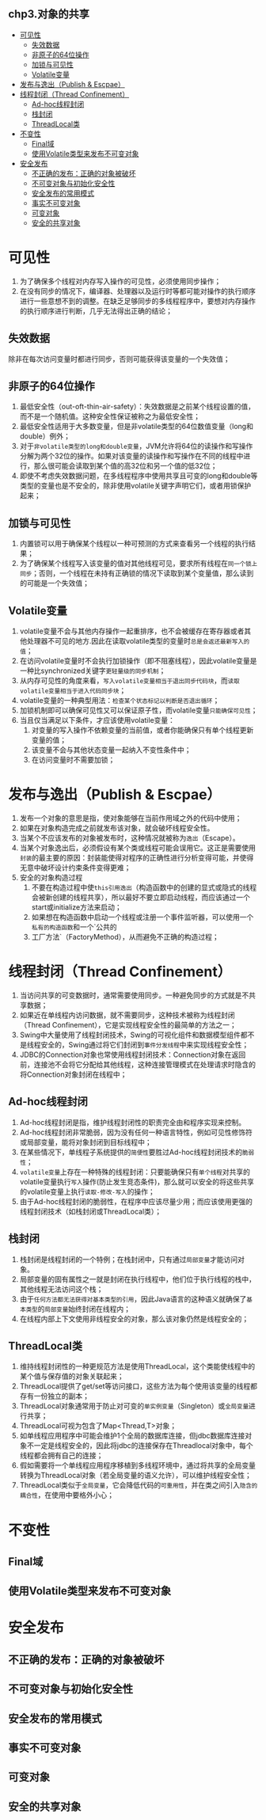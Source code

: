chp3.对象的共享
---
<!-- TOC -->

- [可见性](#可见性)
    - [失效数据](#失效数据)
    - [非原子的64位操作](#非原子的64位操作)
    - [加锁与可见性](#加锁与可见性)
    - [Volatile变量](#volatile变量)
- [发布与逸出（Publish & Escpae）](#发布与逸出publish--escpae)
- [线程封闭（Thread Confinement）](#线程封闭thread-confinement)
    - [Ad-hoc线程封闭](#ad-hoc线程封闭)
    - [栈封闭](#栈封闭)
    - [ThreadLocal类](#threadlocal类)
- [不变性](#不变性)
    - [Final域](#final域)
    - [使用Volatile类型来发布不可变对象](#使用volatile类型来发布不可变对象)
- [安全发布](#安全发布)
    - [不正确的发布：正确的对象被破坏](#不正确的发布正确的对象被破坏)
    - [不可变对象与初始化安全性](#不可变对象与初始化安全性)
    - [安全发布的常用模式](#安全发布的常用模式)
    - [事实不可变对象](#事实不可变对象)
    - [可变对象](#可变对象)
    - [安全的共享对象](#安全的共享对象)

<!-- /TOC -->
# 可见性
1. 为了确保多个线程对内存写入操作的可见性，必须使用同步操作；
2. 在没有同步的情况下，编译器、处理器以及运行时等都可能对操作的执行顺序进行一些意想不到的调整。在缺乏足够同步的多线程程序中，要想对内存操作的执行顺序进行判断，几乎无法得出正确的结论；
## 失效数据
除非在每次访问变量时都进行同步，否则可能获得该变量的一个失效值；
## 非原子的64位操作
1. 最低安全性（out-oft-thin-air-safety）：失效数据是之前某个线程设置的值，而不是一个随机值。这种安全性保证被称之为最低安全性；
2. 最低安全性适用于大多数变量，但是非volatile类型的64位数值变量（long和double）例外；
3. 对于`非volatile类型的long和double变量`，JVM允许将64位的读操作和写操作分解为两个32位的操作。如果对该变量的读操作和写操作在不同的线程中进行，那么很可能会读取到某个值的高32位和另一个值的低32位；
4. 即使不考虑失效数据问题，在多线程程序中使用共享且可变的long和double等类型的变量也是不安全的，除非使用volatile关键字声明它们，或者用锁保护起来；
## 加锁与可见性
1. 内置锁可以用于确保某个线程以一种可预测的方式来查看另一个线程的执行结果；
2. 为了确保某个线程写入该变量的值对其他线程可见，要求所有线程在`同一个锁上同步`；否则，一个线程在未持有正确锁的情况下读取到某个变量值，那么读到的可能是一个失效值；
## Volatile变量
1. volatile变量不会与其他内存操作一起重排序，也不会被缓存在寄存器或者其他处理器不可见的地方.因此在读取volatile类型的变量时`总是会返还最新写入的值`；
2. 在访问volatile变量时不会执行加锁操作（即不阻塞线程），因此volatile变量是一种比synchronized关键字`更轻量级的同步机制`；
3. 从内存可见性的角度来看，`写入volatile变量相当于退出同步代码块`，而`读取volatile变量相当于进入代码同步块`；
4. volatile变量的一种典型用法：`检查某个状态标记以判断是否退出循环`；
5. 加锁机制即可以确保可见性又可以保证原子性，而volatile变量`只能确保可见性`；
6. 当且仅当满足以下条件，才应该使用volatile变量：
    1. 对变量的写入操作不依赖变量的当前值，或者你能确保只有单个线程更新变量的值；
    2. 该变量不会与其他状态变量一起纳入不变性条件中；
    3. 在访问变量时不需要加锁；

# 发布与逸出（Publish & Escpae）
1. 发布一个对象的意思是指，使对象能够在当前作用域之外的代码中使用； 
2. 如果在对象构造完成之前就发布该对象，就会破坏线程安全性。
3. 当某个不应该发布的对象被发布时，这种情况就被称为`逸出`（Escape）。
4. 当某个对象逸出后，必须假设有某个类或线程可能会误用它。这正是需要使用`封装`的最主要的原因：封装能使得对程序的正确性进行分析变得可能，并使得无意中破坏设计约束条件变得更难；
5. 安全的对象构造过程
    1. 不要在构造过程中使`this引用逸出`（构造函数中的创建的显式或隐式的线程会被新创建的线程共享），所以最好不要立即启动线程，而应该通过一个start或initialize方法来启动；
    2. 如果想在构造函数中启动一个线程或注册一个事件监听器，可以使用一个`私有的构造函数`和一个`公共的
    3. 工厂方法`（FactoryMethod），从而避免不正确的构造过程；

# 线程封闭（Thread Confinement）
1. 当访问共享的可变数据时，通常需要使用同步。一种避免同步的方式就是不共享数据；
2. 如果近在单线程内访问数据，就不需要同步，这种技术被称为线程封闭（Thread Confinement），它是实现线程安全性的最简单的方法之一；
3. Swing中大量使用了线程封闭技术，Swing的可视化组件和数据模型组件都不是线程安全的，Swing通过将它们封闭到`事件分发线程`中来实现线程安全性；
4. JDBC的Connection对象也常使用线程封闭技术：Connection对象在返回前，连接池不会将它分配给其他线程，这种连接管理模式在处理请求时隐含的将Connection对象封闭在线程中； 
## Ad-hoc线程封闭
1. Ad-hoc线程封闭是指，维护线程封闭性的职责完全由和程序实现来控制。
2. Ad-hoc线程封闭非常脆弱，因为没有任何一种语言特性，例如可见性修饰符或局部变量，能将对象封闭到目标线程中；
3. 在某些情况下，单线程子系统提供的`简便性`要胜过Ad-hoc线程封闭技术的`脆弱性`；
4. `volatile变量`上存在一种特殊的线程封闭：只要能确保只有`单个线程`对共享的volatile变量执行`写入`操作(防止发生竞态条件)，那么就可以安全的将这些共享的volatile变量上执行`读取-修改-写入`的操作；
5. 由于Ad-hoc线程封闭的脆弱性，在程序中应该尽量少用；而应该使用更强的线程封闭技术（如栈封闭或ThreadLocal类）；

## 栈封闭
1. 栈封闭是线程封闭的一个特例；在栈封闭中，只有通过`局部变量`才能访问对象。
2. 局部变量的固有属性之一就是封闭在执行线程中，他们位于执行线程的栈中，其他线程无法访问这个栈；
3. 由于`任何方法都无法获得对基本类型的引用`，因此Java语言的这种语义就确保了`基本类型`的`局部变量`始终封闭在线程内；
4. 在线程内部上下文使用非线程安全的对象，那么该对象仍然是线程安全的；

## ThreadLocal类
1. 维持线程封闭性的一种更规范方法是使用ThreadLocal，这个类能使线程中的某个值与保存值的对象关联起来；
2. ThreadLocal提供了get/set等访问接口，这些方法为每个使用该变量的线程都存有一份独立的副本；
3. ThreadLocal对象通常用于防止对可变的`单实例变量`（Singleton）或`全局变量`进行共享；
4. ThreadLocal<T>可视为包含了Map<Thread,T>对象；
5. 如单线程应用程序中可能会维护1个全局的数据库连接，但jdbc数据库连接对象不一定是线程安全的，因此将jdbc的连接保存在Threadlocal对象中，每个线程都会拥有自己的连接；
6. 假如需要将一个单线程应用程序移植到多线程环境中，通过将共享的全局变量转换为ThreadLocal对象（若全局变量的语义允许），可以维护线程安全性；
7. ThreadLocal类似于`全局变量`，它会降低代码的`可重用性`，并在类之间引入`隐含的耦合性`，在使用中要格外小心；

# 不变性
## Final域
## 使用Volatile类型来发布不可变对象

# 安全发布
## 不正确的发布：正确的对象被破坏
## 不可变对象与初始化安全性
## 安全发布的常用模式
## 事实不可变对象
## 可变对象
## 安全的共享对象
